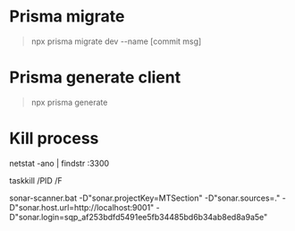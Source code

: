

# Prisma migrate
> npx prisma migrate dev --name [commit msg]

# Prisma generate client
> npx prisma generate

# Kill process
netstat -ano | findstr :3300

taskkill /PID <PID> /F


sonar-scanner.bat -D"sonar.projectKey=MTSection" -D"sonar.sources=." -D"sonar.host.url=http://localhost:9001" -D"sonar.login=sqp_af253bdfd5491ee5fb34485bd6b34ab8ed8a9a5e"